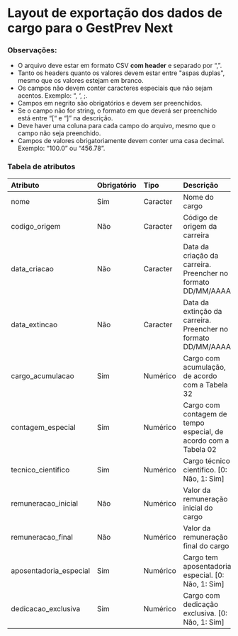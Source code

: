 # Layout de exportação dos dados de cargo para o GestPrev Next

### Observações:

 - O arquivo deve estar em formato CSV **com header** e separado por “,”.
 - Tanto os headers quanto os valores devem estar entre "aspas duplas", mesmo que os valores estejam em branco.
 - Os campos não devem conter caracteres especiais que não sejam acentos. Exemplo: “, ‘, ;.
 - Campos em negrito são obrigatórios e devem ser preenchidos.
 - Se o campo não for string, o formato em que deverá ser preenchido está entre “[“ e “]” na descrição.
 - Deve haver uma coluna para cada campo do arquivo, mesmo que o campo não seja preenchido.
 - Campos de valores obrigatoriamente devem conter uma casa decimal. Exemplo: “100.0” ou “456.78”.

### Tabela de atributos

 | Atributo               | Obrigatório | Tipo     | Descrição                                                       | Tamanho  | Decimais |
 | :-------               | :---------- | :---     | :--------                                                       | -------: | -        |
 | nome                   | Sim         | Caracter | Nome do cargo                                                   | 60       | -        |
 | codigo_origem          | Não         | Caracter | Código de origem da carreira                                    | 6        | -        |
 | data_criacao           | Não         | Caracter | Data da criação da carreira. Preencher no formato DD/MM/AAAA    | 10       | -        |
 | data_extincao          | Não         | Caracter | Data da extinção da carreira. Preencher no formato DD/MM/AAAA   | 10       | -        |
 | cargo_acumulacao       | Sim         | Numérico | Cargo com acumulação, de acordo com a Tabela 32                 | 1        | -        |
 | contagem_especial      | Sim         | Numérico | Cargo com contagem de tempo especial, de acordo com a Tabela 02 | 1        | -        |
 | tecnico_cientifico     | Sim         | Numérico | Cargo técnico científico. [0: Não, 1: Sim]                      | 1        | -        |
 | remuneracao_inicial    | Não         | Numérico | Valor da remuneração inicial do cargo                           | 8        | 2        |
 | remuneracao_final      | Não         | Numérico | Valor da remuneração final do cargo                             | 8        | 2        |
 | aposentadoria_especial | Sim         | Numérico | Cargo tem aposentadoria especial. [0: Não, 1: Sim]              | 1        | -        |
 | dedicacao_exclusiva    | Sim         | Numérico | Cargo com dedicação exclusiva. [0: Não, 1: Sim]                 | 1        | -        |
